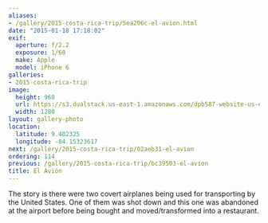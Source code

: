 ```yaml
---
aliases:
- /gallery/2015-costa-rica-trip/5ea206c-el-avion.html
date: "2015-01-18 17:18:02"
exif:
  aperture: f/2.2
  exposure: 1/60
  make: Apple
  model: iPhone 6
galleries:
- 2015-costa-rica-trip
image:
  height: 960
  url: https://s3.dualstack.us-east-1.amazonaws.com/dpb587-website-us-east-1/asset/gallery/2015-costa-rica-trip/5ea206c-el-avion~1280.jpg
  width: 1280
layout: gallery-photo
location:
  latitude: 9.402325
  longitude: -84.15323617
next: /gallery/2015-costa-rica-trip/02aeb31-el-avion
ordering: 114
previous: /gallery/2015-costa-rica-trip/bc39503-el-avion
title: El Avión
---
```


The story is there were two covert airplanes being used for transporting by the United States. One of them was shot down and this one was abandoned at the airport before being bought and moved/transformed into a restaurant.
